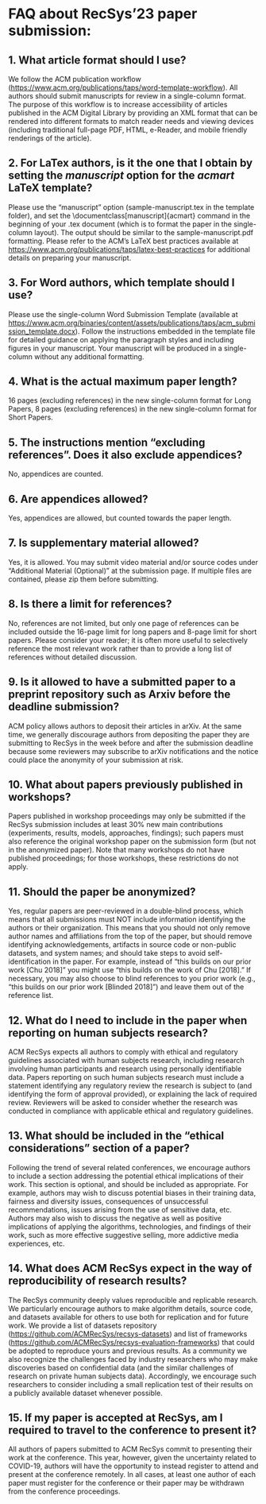# FAQ about RecSys’23 paper submission:

## 1. What article format should I use?
We follow the ACM publication workflow (https://www.acm.org/publications/taps/word-template-workflow). All authors should submit manuscripts for review in a single-column format. The purpose of this workflow is to increase accessibility of articles published in the ACM Digital Library by providing an XML format that can be rendered into different formats to match reader needs and viewing devices (including traditional full-page PDF, HTML, e-Reader, and mobile friendly renderings of the article).
## 2. For LaTex authors, is it the one that I obtain by setting the _manuscript_ option for the _acmart_ LaTeX template?
Please use the “manuscript” option (sample-manuscript.tex in the template folder), and set the \documentclass[manuscript]{acmart} command in the beginning of your .tex document (which is to format the paper in the single-column layout). The output should be similar to the sample-manuscript.pdf formatting. Please refer to the ACM’s LaTeX best practices available at https://www.acm.org/publications/taps/latex-best-practices for additional details on preparing your manuscript.
## 3. For Word authors, which template should I use?
Please use the single-column Word Submission Template (available at https://www.acm.org/binaries/content/assets/publications/taps/acm_submission_template.docx). Follow the instructions embedded in the template file for detailed guidance on applying the paragraph styles and including figures in your manuscript. Your manuscript will be produced in a single-column without any additional formatting.
## 4. What is the actual maximum paper length?
16 pages (excluding references) in the new single-column format for Long Papers, 8 pages (excluding references) in the new single-column format for Short Papers. 
## 5. The instructions mention “excluding references”. Does it also exclude appendices?
No, appendices are counted.
## 6. Are appendices allowed?
Yes, appendices are allowed, but counted towards the paper length. 
## 7. Is supplementary material allowed?
Yes, it is allowed. You may submit video material and/or source codes under “Additional Material (Optional)” at the submission page. If multiple files are contained, please zip them before submitting. 
## 8. Is there a limit for references?
No, references are not limited, but only one page of references can be included outside the 16-page limit for long papers and 8-page limit for short papers.  Please consider your reader; it is often more useful to selectively reference the most relevant work rather than to provide a long list of references without detailed discussion.
## 9. Is it allowed to have a submitted paper to a preprint repository such as Arxiv before the deadline submission?
ACM policy allows authors to deposit their articles in arXiv.  At the same time, we generally discourage authors from depositing the paper they are submitting to RecSys in the week before and after the submission deadline because some reviewers may subscribe to arXiv notifications and the notice could place the anonymity of your submission at risk.
## 10. What about papers previously published in workshops?
Papers published in workshop proceedings may only be submitted if the RecSys submission includes at least 30% new main contributions (experiments, results, models, approaches, findings); such papers must also reference the original workshop paper on the submission form (but not in the anonymized paper).  Note that many workshops do not have published proceedings; for those workshops, these restrictions do not apply.
## 11. Should the paper be anonymized? 
Yes, regular papers are peer-reviewed in a double-blind process, which means that all submissions must NOT include information identifying the authors or their organization.  This means that you should not only remove author names and affiliations from the top of the paper, but should remove identifying acknowledgements, artifacts in source code or non-public datasets, and system names;  and should take steps to avoid self-identification in the paper.  For example, instead of “this builds on our prior work [Chu 2018]” you might use “this builds on the work of Chu [2018].”  If necessary, you may also choose to blind references to you prior work (e.g., “this builds on our prior work [Blinded 2018]”) and leave them out of the reference list.  
## 12. What do I need to include in the paper when reporting on human subjects research?
ACM RecSys expects all authors to comply with ethical and regulatory guidelines associated with human subjects research, including research involving human participants and research using personally identifiable data.  Papers reporting on such human subjects research must include a statement identifying any regulatory review the research is subject to (and identifying the form of approval provided), or explaining the lack of required review.  Reviewers will be asked to consider whether the research was conducted in compliance with applicable ethical and regulatory guidelines.  
## 13. What should be included in the “ethical considerations” section of a paper?
Following the trend of several related conferences, we encourage authors to include a section addressing the potential ethical implications of their work. This section is optional, and should be included as appropriate. For example, authors may wish to discuss potential biases in their training data, fairness and diversity issues, consequences of unsuccessful recommendations, issues arising from the use of sensitive data, etc.  Authors may also wish to discuss the negative as well as positive implications of applying the algorithms, technologies, and findings of their work, such as more effective suggestive selling, more addictive media experiences, etc.
## 14.  What does ACM RecSys expect in the way of reproducibility of research results?
The RecSys community deeply values reproducible and replicable research.  We particularly encourage authors to make algorithm details, source code, and datasets available for others to use both for replication and for future work.  We provide a list of datasets repository (https://github.com/ACMRecSys/recsys-datasets) and list of frameworks (https://github.com/ACMRecSys/recsys-evaluation-frameworks) that could be adopted to reproduce yours and previous results. As a community we also recognize the challenges faced by industry researchers who may make discoveries based on confidential data (and the similar challenges of research on private human subjects data).  Accordingly, we encourage such researchers to consider including a small replication test of their results on a publicly available dataset whenever possible.  
## 15.  If my paper is accepted at RecSys, am I required to travel to the conference to present it?
All authors of papers submitted to ACM RecSys commit to presenting their work at the conference.  This year, however, given the uncertainty related to COVID-19, authors will have the opportunity to instead register to attend and present at the conference remotely.  In all cases, at least one author of each paper must register for the conference or their paper may be withdrawn from the conference proceedings.
